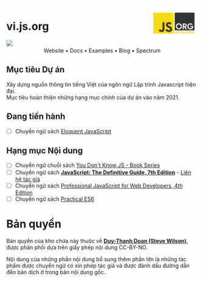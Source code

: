 <img src="assets/logo.png" width=25% align="right" />

# vi.js.org
<img src="https://www.netlify.com/img/deploy/button.svg" />

<center>Website • Docs • Examples • Blog • Spectrum</center>

## Mục tiêu Dự án

Xây dựng nguồn thông tin tiếng Việt của ngôn ngữ Lập trình Javascript hiện đại.<br/>
Mục tiêu hoàn thiện những hạng mục chính của dự án vào năm 2021.

## Đang tiến hành
- [ ] Chuyển ngữ sách [Eloquent JavaScript](https://github.com/aiivn/vn-eloquent-js)

## Hạng mục Nội dung

- [ ] Chuyển ngữ chuỗi sách [You Don't Know JS - Book Series](https://github.com/getify/You-Dont-Know-JS)
- [ ] Chuyển ngữ sách **[JavaScript: The Definitive Guide, 7th Edition](https://learning.oreilly.com/library/view/javascript-the-definitive/9781491952016/)** - [Liên hệ tác giả](https://github.com/davidflanagan)
- [ ] Chuyển ngữ sách [Professional JavaScript for Web Developers, 4th Edition](https://learning.oreilly.com/library/view/professional-javascript-for/9781119366447/)
- [ ] Chuyển ngữ sách [Practical ES6](https://learning.oreilly.com/library/view/practical-es6/9781492067184/)

# Bản quyền
Bản quyền của kho chứa này thuộc về **[Duy-Thanh Doan (Steve Wilson)](https://duythanh.vn/)**, được phân phối dựa trên giấy phép nội dung CC-BY-NO.

Nội dung của những phần nội dung bổ sung thêm phần lớn là những tác phẩm được chuyển ngữ có xin phép tác giả và được đánh dấu đường dẫn đến bản dịch ở trong bản nội dung gốc.
